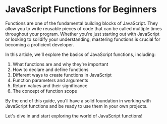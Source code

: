 # JavaScript Functions for Beginners

Functions are one of the fundamental building blocks of JavaScript. They allow you to write reusable pieces of code that can be called multiple times throughout your program. Whether you're just starting out with JavaScript or looking to solidify your understanding, mastering functions is crucial for becoming a proficient developer.

In this article, we'll explore the basics of JavaScript functions, including:

1. What functions are and why they're important
2. How to declare and define functions
3. Different ways to create functions in JavaScript
4. Function parameters and arguments
5. Return values and their significance
6. The concept of function scope

By the end of this guide, you'll have a solid foundation in working with JavaScript functions and be ready to use them in your own projects.

Let's dive in and start exploring the world of JavaScript functions!